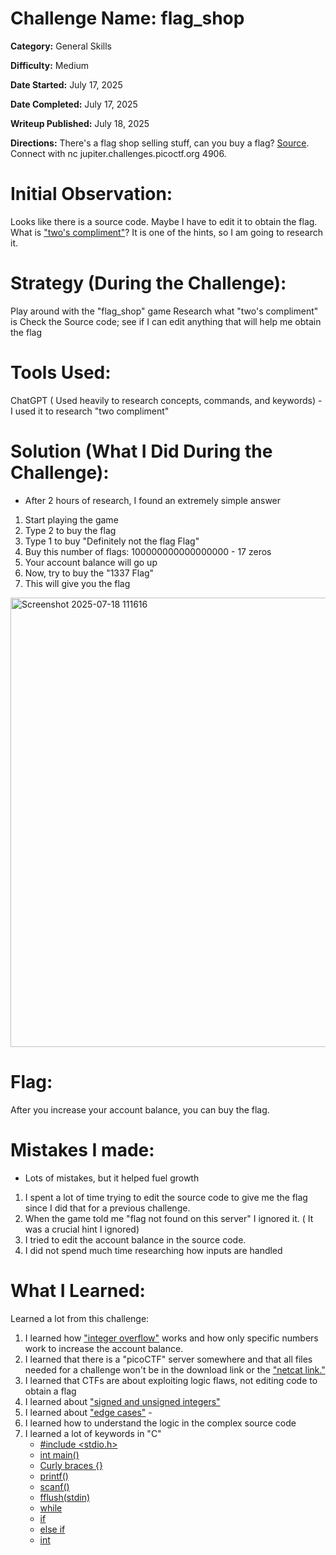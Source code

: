 # Challenge Name: flag_shop

**Category:** General Skills

**Difficulty:** Medium

**Date Started:** July 17, 2025

**Date Completed:** July 17, 2025

**Writeup Published:** July 18, 2025

**Directions:** There's a flag shop selling stuff, can you buy a flag? [Source](https://jupiter.challenges.picoctf.org/static/64e724ad327f83ad833d9c6baa072b1f/store.c). Connect with nc jupiter.challenges.picoctf.org 4906.

 # Initial Observation: 
Looks like there is a source code. Maybe I have to edit it to obtain the flag. 
What is ["two's compliment"](https://www.cs.cornell.edu/~tomf/notes/cps104/twoscomp.html)? It is one of the hints, so I am going to research it.

 # Strategy (During the Challenge):
 Play around with the "flag_shop" game
 Research what "two's compliment" is
 Check the Source code; see if I can edit anything that will help me obtain the flag

 # Tools Used:

ChatGPT ( Used heavily to research concepts, commands, and keywords)
       - I used it to research "two compliment"  

# Solution (What I Did During the Challenge): 
 - After 2 hours of research, I found an extremely simple answer
1. Start playing the game
2. Type 2 to buy the flag
3. Type 1 to buy "Definitely not the flag Flag"
4. Buy this number of flags: 100000000000000000    - 17 zeros
5. Your account balance will go up
6. Now, try to buy the "1337 Flag"
7. This will give you the flag
<img width="674" height="719" alt="Screenshot 2025-07-18 111616" src="https://github.com/user-attachments/assets/4fdfc7db-c9a6-499a-a7cc-a73e294576fe" />



# Flag: 

After you increase your account balance, you can buy the flag.

# Mistakes I made:
- Lots of mistakes, but it helped fuel growth
1. I spent a lot of time trying to edit the source code to give me the flag since I did that for a previous challenge.
2. When the game told me "flag not found on this server" I ignored it. ( It was a crucial hint I ignored)
3. I tried to edit the account balance in the source code.
4. I did not spend much time researching how inputs are handled 
   
# What I Learned:
Learned a lot from this challenge:
1. I learned how ["integer overflow"](https://www.acunetix.com/blog/web-security-zone/what-is-integer-overflow/) works and how only specific numbers work to increase the account balance.
2. I learned that there is a "picoCTF" server somewhere and that all files needed for a challenge won't be in the download link or the ["netcat link."](https://phoenixnap.com/kb/nc-command)
3. I learned that CTFs are about exploiting logic flaws, not editing code to obtain a flag
4. I learned about ["signed and unsigned integers"](https://www.geeksforgeeks.org/c/difference-between-unsigned-int-and-signed-int-in-c/)
5. I learned about ["edge cases"](https://en.wikipedia.org/wiki/Edge_case) -
6. I learned how to understand the logic in the complex source code
7. I learned a lot of keywords in "C"
   - [#include <stdio.h>](https://www.scaler.com/topics/stdio-h-in-c/)
   - [int main()](https://www.geeksforgeeks.org/c/main-function-in-c/)
   - [Curly braces {}](https://stackoverflow.com/questions/1677778/why-enclose-blocks-of-c-code-in-curly-braces)
   - [printf()](https://www.geeksforgeeks.org/c/printf-in-c/)
   - [scanf()](https://www.geeksforgeeks.org/c/scanf-in-c/)
   - [fflush(stdin)](https://www.geeksforgeeks.org/c/use-fflushstdin-c/)
   - [while](https://www.w3schools.com/c/c_while_loop.php)
   - [if](https://www.w3schools.com/c/c_conditions.php)
   - [else if](https://www.w3schools.com/c/c_conditions.php)
   - [int](https://www.geeksforgeeks.org/c/int-1-sign-bit-31-data-bits-keyword-in-c/)
